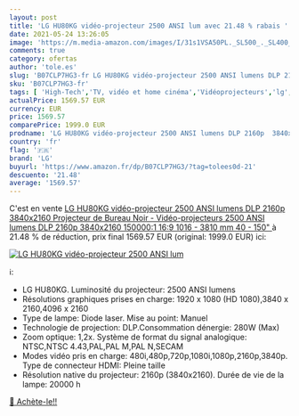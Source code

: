 ```yaml
---
layout: post
title: 'LG HU80KG vidéo-projecteur 2500 ANSI lum avec 21.48 % rabais '
date: 2021-05-24 13:26:05
image: 'https://m.media-amazon.com/images/I/31s1VSA50PL._SL500_._SL400_.jpg'
comments: true
category: ofertas
author: 'tole.es'
slug: 'B07CLP7HG3-fr LG HU80KG vidéo-projecteur 2500 ANSI lumens DLP 2160p...'
sku: 'B07CLP7HG3-fr'
tags: [ 'High-Tech','TV, vidéo et home cinéma','Vidéoprojecteurs','lg', ]
actualPrice: 1569.57 EUR
currency: EUR
price: 1569.57
comparePrice: 1999.0 EUR
prodname: 'LG HU80KG vidéo-projecteur 2500 ANSI lumens DLP 2160p  3840x2160  Projecteur de Bureau Noir - Vidéo-projecteurs  2500 ANSI lumens  DLP  2160p  3840x2160   150000:1  16:9  1016 - 3810 mm  40 - 150"  '
country: 'fr'
flag: '🇫🇷'
brand: 'LG'
buyurl: 'https://www.amazon.fr/dp/B07CLP7HG3/?tag=tolees0d-21'
descuento: '21.48'
average: '1569.57'
---
```


C'est en vente [LG HU80KG vidéo-projecteur 2500 ANSI lumens DLP 2160p  3840x2160  Projecteur de Bureau Noir - Vidéo-projecteurs  2500 ANSI lumens  DLP  2160p  3840x2160   150000:1  16:9  1016 - 3810 mm  40 - 150"  ](https://www.amazon.fr/dp/B07CLP7HG3/?tag=tolees0d-21)  à  21.48 % de réduction, prix final  1569.57 EUR (original: 1999.0 EUR) ici:

[![LG HU80KG vidéo-projecteur 2500 ANSI lum](https://m.media-amazon.com/images/I/31s1VSA50PL._SL500_._SL400_.jpg)](https://www.amazon.fr/dp/B07CLP7HG3/?tag=tolees0d-21)

ℹ️:

- LG HU80KG. Luminosité du projecteur: 2500 ANSI lumens
- Résolutions graphiques prises en charge: 1920 x 1080 (HD 1080),3840 x 2160,4096 x 2160
- Type de lampe: Diode laser. Mise au point: Manuel
- Technologie de projection: DLP.Consommation dénergie: 280W (Max)
- Zoom optique: 1,2x. Système de format du signal analogique: NTSC,NTSC 4.43,PAL,PAL M,PAL N,SECAM
- Modes vidéo pris en charge: 480i,480p,720p,1080i,1080p,2160p,3840p. Type de connecteur HDMI: Pleine taille
- Résolution native du projecteur: 2160p (3840x2160). Durée de vie de la lampe: 20000 h

[🛒 Achète-le!!](https://www.amazon.fr/dp/B07CLP7HG3/?tag=tolees0d-21)
